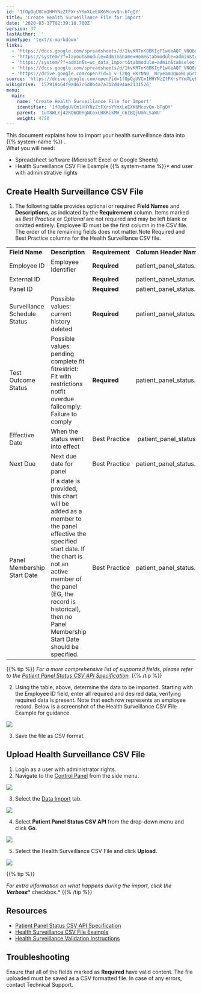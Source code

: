```yaml
---
id: '1fOpOgUVCm1HHYNzZtFXrsYYmXLeEXK6McovQn-bTgQY'
title: 'Create Health Surveillance File for Import'
date: '2020-03-17T02:39:10.700Z'
version: 37
lastAuthor: ''
mimeType: 'text/x-markdown'
links:
  - 'https://docs.google.com/spreadsheets/d/1kvKRTnK8BKIgF1wVeAQT_VNQ8uDR9UVEJvzDnuk2_T0/'
  - 'https://system/?f=layout&module=Admin&name=Home&tabmodule=admin&t=Admin'
  - 'https://system/?f=admin&s=wc_data_import&tabmodule=admin&tabselect=Data+import'
  - 'https://docs.google.com/spreadsheets/d/1kvKRTnK8BKIgF1wVeAQT_VNQ8uDR9UVEJvzDnuk2_T0/export?format=csv&gid=1187733888'
  - 'https://drive.google.com/open?id=1_v-i2Qg_HKrNN0__NryeamUQuoNLyGrOI2XQrc2EPVU'
source: 'https://drive.google.com/open?id=1fOpOgUVCm1HHYNzZtFXrsYYmXLeEXK6McovQn-bTgQY'
wikigdrive: '157919b64f9a467c6d0b4a7a3b2d494ae2131526'
menu:
  main:
    name: 'Create Health Surveillance File for Import'
    identifier: '1fOpOgUVCm1HHYNzZtFXrsYYmXLeEXK6McovQn-bTgQY'
    parent: '1uT8WLYj42KO6Q0YgNCoxLH8RikMH_C6IBQjUmhLSaWU'
    weight: 4750
---
```

This document explains how to import your health surveillance data into {{% system-name %}} .  
What you will need:
* Spreadsheet software (Microsoft Excel or Google Sheets)
* Health Surveillance CSV File Example
{{% system-name %}}*  end user with administrative rights
  
## Create Health Surveillance CSV File  

1. The following table provides optional or required <strong>Field Names</strong> and <strong>Descriptions</strong>, as indicated by the <strong>Requirement</strong> column. Items marked as <em>Best Practice</em> or <em>Optional</em> are not required and may be left blank or omitted entirely. Employee ID must be the first column in the CSV file. The order of the remaining fields does not matter.Note Required and Best Practice columns for the Health Surveillance CSV file.


<table>
<tr>
<td><strong>Field Name</strong></td>
<td><strong>Description</strong></td>
<td><strong>Requirement</strong></td>
<td><strong>Column Header Name</strong></td>
</tr>
<tr>
<td>Employee ID</td>
<td>Employee Identifier</td>
<td><strong>Required</strong></td>
<td>patient_panel_status.pat_id</td>
</tr>
<tr>
<td>External ID</td>
<td> </td>
<td><strong>Required</strong></td>
<td>patient_panel_status.ext_id</td>
</tr>
<tr>
<td>Panel ID</td>
<td> </td>
<td><strong>Required</strong></td>
<td>patient_panel_status.panel_id</td>
</tr>
<tr>
<td>Surveillance Schedule Status</td>
<td>Possible values:
current
history
deleted</td>
<td><strong>Required</strong></td>
<td>patient_panel_status.rec_status</td>
</tr>
<tr>
<td>Test Outcome Status</td>
<td>Possible values:
pending
complete
fit
fitrestrict: Fit with restrictions
notfit
overdue
failcomply: Failure to comply</td>
<td><strong>Required</strong></td>
<td>patient_panel_status.status</td>
</tr>
<tr>
<td>Effective Date</td>
<td>When the status went into effect</td>
<td>Best Practice</td>
<td> patient_panel_status.effective_dt</td>
</tr>
<tr>
<td>Next Due</td>
<td>Next due date for panel</td>
<td>Best Practice</td>
<td>patient_panel_status.next_due </td>
</tr>
<tr>
<td>Panel Membership Start Date</td>
<td>If a date is provided, this chart will be added as a member to the panel effective the specified start date. If the chart is not an active member of the panel (EG, the record is historical), then no Panel Membership Start Date should be specified.</td>
<td>Best Practice</td>
<td>patient_panel_status.pm_start_dt </td>
</tr>

</table>

{{% tip %}}
*For a more comprehensive list of supported fields, please refer to the* [*Patient Panel Status CSV API Specification*](https://docs.google.com/spreadsheets/d/1kvKRTnK8BKIgF1wVeAQT_VNQ8uDR9UVEJvzDnuk2_T0/)*.*
{{% /tip %}}

2. Using the table, above, determine the data to be imported. Starting with the Employee ID field, enter all required and desired data, verifying required data is present. Note that each row represents an employee record. Below is a screenshot of the Health Surveillance CSV File Example for guidance.

  
![](../create-health-surveillance-file-for-import.assets/10000201000003CF000000782016957EAB0E834F.png)  


3. Save the file as CSV format.
  
## Upload Health Surveillance CSV File  

1. Login as a user with administrator rights.
2. Navigate to the [Control Panel](https://system/?f=layout&module=Admin&name=Home&tabmodule=admin&t=Admin) from the side menu.

  
![](../create-health-surveillance-file-for-import.assets/10000201000000BC00000116A7BD67E0C474E6E6.png)  


3. Select the [Data Import](https://system/?f=admin&s=wc_data_import&tabmodule=admin&tabselect=Data+import) tab.

  
![](../create-health-surveillance-file-for-import.assets/10000201000001100000006549C20A8099BBAE2C.png)  


4. Select <strong>Patient Panel Status CSV API</strong> from the drop-down menu and click <strong>Go</strong>.

  
![](../create-health-surveillance-file-for-import.assets/10000201000001530000007C5E57984C7C960DED.png)  


5. Select the Health Surveillance CSV File and click <strong>Upload</strong>.

  
![](../create-health-surveillance-file-for-import.assets/1000020100000144000000B8D55B5D24C2DED099.png)  

{{% tip %}}

*For extra information on what happens during the import, click the* **_Verbose_*** checkbox.*
{{% /tip %}}
  
## Resources  

* [Patient Panel Status CSV API Specification](https://docs.google.com/spreadsheets/d/1kvKRTnK8BKIgF1wVeAQT_VNQ8uDR9UVEJvzDnuk2_T0/)
* [Health Surveillance CSV File Example](https://docs.google.com/spreadsheets/d/1kvKRTnK8BKIgF1wVeAQT_VNQ8uDR9UVEJvzDnuk2_T0/export?format=csv&gid=1187733888)
* [Health Surveillance Validation Instructions](https://drive.google.com/open?id=1_v-i2Qg_HKrNN0__NryeamUQuoNLyGrOI2XQrc2EPVU)
  
## Troubleshooting  

Ensure that all of the fields marked as **Required** have valid content. The file uploaded must be saved as a CSV formatted file. In case of any errors, contact Technical Support.
